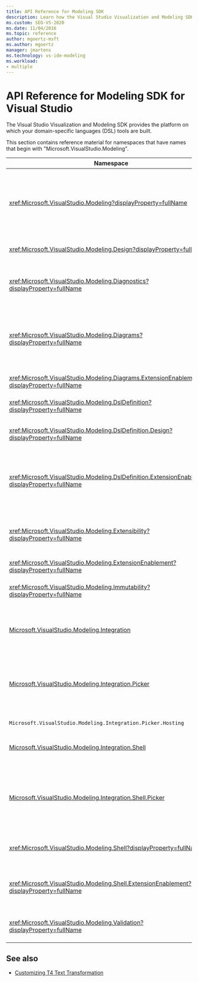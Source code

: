 ```yaml
---
title: API Reference for Modeling SDK
description: Learn how the Visual Studio Visualization and Modeling SDK provides the platform on which your domain-specific languages (DSLs) tools are built.
ms.custom: SEO-VS-2020
ms.date: 11/04/2016
ms.topic: reference
author: mgoertz-msft
ms.author: mgoertz
manager: jmartens
ms.technology: vs-ide-modeling
ms.workload:
- multiple
---
```

# API Reference for Modeling SDK for Visual Studio

The Visual Studio Visualization and Modeling SDK provides the platform on which your domain-specific languages (DSL) tools are built.

This section contains reference material for namespaces that have names that begin with "Microsoft.VisualStudio.Modeling".

|Namespace|Content|
|-|-|
|<xref:Microsoft.VisualStudio.Modeling?displayProperty=fullName>|Classes such as ModelElement, which is the base class of all domain classes that you define in a DSL.|
|<xref:Microsoft.VisualStudio.Modeling.Design?displayProperty=fullName>|Classes that form part of a DSL definition.|
|<xref:Microsoft.VisualStudio.Modeling.Diagnostics?displayProperty=fullName>|The model Store Viewer and performance measurement tools.|
|<xref:Microsoft.VisualStudio.Modeling.Diagrams?displayProperty=fullName>|Classes such as ShapeElement, which is the base class of all shapes that you define in a DSL.|
|<xref:Microsoft.VisualStudio.Modeling.Diagrams.ExtensionEnablement?displayProperty=fullName>|Gesture and Selection methods.|
|<xref:Microsoft.VisualStudio.Modeling.DslDefinition?displayProperty=fullName>|The API of the DSL Definition designer.|
|<xref:Microsoft.VisualStudio.Modeling.DslDefinition.Design?displayProperty=fullName>|Internal classes of the DSL Definition designer.|
|<xref:Microsoft.VisualStudio.Modeling.DslDefinition.ExtensionEnablement?displayProperty=fullName>|Attributes that allow you to extend the DSL designer with commands, gestures, and validation.|
|<xref:Microsoft.VisualStudio.Modeling.Extensibility?displayProperty=fullName>|Extension methods for ModelElement that implement DSL Extensibility.|
|<xref:Microsoft.VisualStudio.Modeling.ExtensionEnablement?displayProperty=fullName>|Extensibility attributes|
|<xref:Microsoft.VisualStudio.Modeling.Immutability?displayProperty=fullName>|Lets you make parts of a model read-only.|
|[Microsoft.VisualStudio.Modeling.Integration](/previous-versions/ee904412(v=vs.140))|The Modelbus API, which helps you integrate different models.|
|[Microsoft.VisualStudio.Modeling.Integration.Picker](/previous-versions/ee904394(v=vs.140))|The dialog box that lets users navigate to models and elements to create Modelbus references.|
|`Microsoft.VisualStudio.Modeling.Integration.Picker.Hosting`|The Picker service.|
|[Microsoft.VisualStudio.Modeling.Integration.Shell](/previous-versions/ee869435(v=vs.140))|Modelbus adapter framework for Visual Studio.|
|[Microsoft.VisualStudio.Modeling.Integration.Shell.Picker](/previous-versions/ee886769(v=vs.140))|The Picker dialog box that lets users navigate to models and elements to create Modelbus references.|
|<xref:Microsoft.VisualStudio.Modeling.Shell?displayProperty=fullName>|The interface between DSLs and Visual Studio.|
|<xref:Microsoft.VisualStudio.Modeling.Shell.ExtensionEnablement?displayProperty=fullName>|Lets you define shortcut (context) menu commands.|
|<xref:Microsoft.VisualStudio.Modeling.Validation?displayProperty=fullName>|Lets you define validation constraints.|

## See also

- [Customizing T4 Text Transformation](../modeling/customizing-t4-text-transformation.md)
